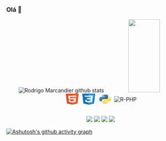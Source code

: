 ### Olá 👋

<div align="center">  
  <img width="49%" height="195px" src="https://github-readme-stats.vercel.app/api?username=Rosmg&show_icons=true&count_private=true&hide_border=true&title_color=4169E1&icon_color=4169E1&text_color=c9d1d9&bg_color=0d1117" alt="Rodrigo Marcandier github stats" /> 
  <img width="41%" height="195px" src="https://github-readme-stats.vercel.app/api/top-langs/?username=Rosmg&layout=compact&hide_border=true&title_color=4169E1&text_color=4169E1&bg_color=0d1117" />
</div>

 <div align="center">  
  <img align="center" alt="teste-HTML" height="30" width="40" src="https://raw.githubusercontent.com/devicons/devicon/master/icons/html5/html5-original.svg">
  <img align="center" alt="R-CSS" height="30" width="40" src="https://raw.githubusercontent.com/devicons/devicon/master/icons/css3/css3-original.svg">
  <img align="center" alt="R-Python" height="30" width="40" src="https://raw.githubusercontent.com/devicons/devicon/master/icons/python/python-original.svg">
  <img align="center" alt="R-PHP" height="30" width="40" src="https://upload.wikimedia.org/wikipedia/commons/thumb/2/27/PHP-logo.svg/320px-PHP-logo.svg.png">
</div>
  
  ##
 
<div align="center"> 
  <a href="https://www.instagram.com/rodrigo_marcandier/" target="_blank"><img src="https://img.shields.io/badge/-Instagram-%23E4405F?style=for-the-badge&logo=instagram&logoColor=white" target="_blank"></a>
 <a href="https://www.eyeem.com/u/rodrigomarcandier"_blank"><img src="https://upload.wikimedia.org/wikipedia/commons/2/22/EyeEm_Logo.svg"target="white"></a> 
  <a href = "mailto:rodrigo.marcandier@gmail.com"><img src="https://img.shields.io/badge/-Gmail-%23333?style=for-the-badge&logo=gmail&logoColor=white" target="_blank"></a>
  <a href="https://www.linkedin.com/in/rodrigo-marcandier-06859098/" target="_blank"><img src="https://img.shields.io/badge/-LinkedIn-%230077B5?style=for-the-badge&logo=linkedin&logoColor=white" target="_blank"></a> 
  
</div>

[![Ashutosh's github activity graph](https://github-readme-activity-graph.cyclic.app/graph?username=Rosmg&bg_color=0d1117&color=4169E1&line=4169E1&point=4169E1&area=true&hide_border=true)](https://github.com/ashutosh00710/github-readme-activity-graph)
